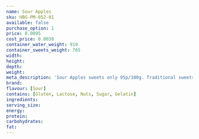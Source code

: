 ```yaml
---
name: Sour Apples
sku: HBG-PM-052-01
available: false
purchase_option: 1
price: 0.0095
cost_price: 0.0038
container_water_weight: 919
container_sweets_weight: 765
width: 
height: 
depth: 
weight: 
meta_description: 'Sour Apples sweets only 95p/100g. Traditional sweets and more at Humbugs Confectionery Store. Specialists in satisfying your sweet tooth!'
brand: 
flavour: [Sour]
contains: [Gluten, Lactose, Nuts, Sugar, Gelatin]
ingredients: 
serving_size: 
energy: 
protein: 
carbohydrates: 
fat: 
---
```

